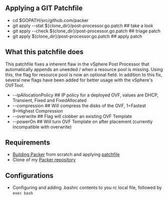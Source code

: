 ## Applying a GIT Patchfile

  - cd $GOPATH/src/github.com/packer
  - git apply --stat ${clone_dir}/post-processor.go.patch   ## take a look
  - git apply --check ${clone_dir}/post-processor.go.patch  ## triage patch
  - git apply ${clone_dir}/post-processor.go.patch          ## apply patch


## What this patchfile does

This patchfile fixes a inherent flaw in the vSphere Post Processor that automatically
appends an uneeded / when a resource pool is missing. Using this, the flag for resource
pool is now an optional field. In addition to this fix, several new flags have been
added for better usage with the vSphere's OVFTool.

 - --ipAllocationPolicy ## IP policy for a deployed OVF, values are DHCP, Transient, Fixed and FixedAllocated
 - --compression        ## Will compress the disks of the OVF, 1=Fastest 9=Highest Compression
 - --overwrite          ## Flag will clobber an existing OVF Template
 - --powerOn            ## Will turn OVF Template on after placement (currently incompatible with overwrite)


## Requirements

 - [Building Packer](https://github.com/mitchellh/packer) from scratch and applying [patchfile](https://git.internal.t-mobile.com/jdaniel56/Packer-vSphere/blob/master/post-processor.go.patch)
 - Clone of my [Packer repository](https://git.internal.t-mobile.com/jdaniel56/Packer)


## Configurations
 - Configuring and adding .bashrc contents to you rc local file, followed by `exec bash` 

